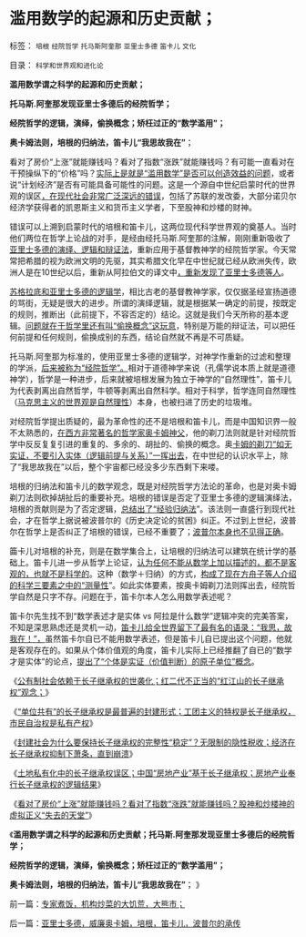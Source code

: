 # 滥用数学的起源和历史贡献；

标签： `培根` `经院哲学` `托马斯阿奎那` `亚里士多德` `笛卡儿` `文化` 

目录： `科学和世界观和进化论`

**滥用数学谓之科学的起源和历史贡献；**

**托马斯.阿奎那发现亚里士多德后的经院哲学；**

**经院哲学的逻辑，演绎，偷换概念；矫枉过正的“数学滥用”；**

**奥卡姆法则，培根的归纳法，笛卡儿“我思故我在”**；

看对了房价“上涨”就能赚钱吗？看对了指数“涨跌”就能赚钱吗？有可能一直看对在干预操纵下的“价格”吗？[实际上是就是“滥用数学”是否可以创造效益的问题](../../../2012/1/1/滥用了正确的数学的阿罗不可能定理，论证了鲁迅的《药》.md)，或者说“计划经济”是否有可能具备可能性的问题。这是一个源自中世纪启蒙时代的世界观的误区[，在现代社会非常广泛深远的错误](../../../2010/6/19/数学滥用令社会科盲化.md)，包括了苏联的发改委，大部分诺贝尔经济学获得者的凯恩斯主义和货币主义学者，下至股神和炒楼的财神。

错误可以上溯到启蒙时代的培根和笛卡儿，这两位现代科学世界观的奠基人。当时他们两位在哲学上论战的对手，是经由经托马斯.阿奎那的注解，刚刚重新吸收了[亚里士多德的演绎、逻辑和辩证法](../../../2010/6/27/伟大领袖和古色古香的僭主文化.md)，重新应用于基督教神学的经院哲学家。今天常常把希腊的视为欧洲文明的先驱，其实希腊文化早在中世纪就已经从欧洲失传，欧洲人是在10世纪以后，重新从阿拉伯文的译文中[，重新发现了亚里士多德等人](../../../2010/6/27/democray原意是平民(demos)疯狂(cracy)，区别在人权.md)。

[苏格拉底和亚里士多德的逻辑学](../../../2010/8/3/苏格拉底肯定“劳动”价值是划时代，与寡头的渊源.md)，相比古老的基督教神学家，仅仅据圣经宣扬道德的骂街，无疑是很大的进步。所谓的演绎逻辑，就是根据某一确定的前提，按既定的规则，推断出（此前提下，不容否定的）结论。这就是我们今天所称的基本逻辑。[问题就在于哲学里还有叫“偷换概念”这玩意](../../../2012/6/19/“偷换概念”是长着贵族大脑的优越感.md)，特别是万能的辩证法，可以把任何前提和任何规则，偷换成别的东西，结论自然就不再是不可质疑。

托马斯.阿奎那为标准的，使用亚里士多德的逻辑学，对神学作重新的过滤和整理的学派，[后来被称为“经院哲学”。](../../../2011/3/1/哲学是聪明人的避难所.md)相对于道德神学来说（孔儒学说本质上就是道德神学），哲学是一种进步，后来就被培根发展为独立于神学的“自然理性”，笛卡儿为代表剥离出自然哲学，牛顿等剥离出自然科学。相对于科学，哲学连同自然理性（[马克思主义的世界观是自然理性](../../../2012/3/25/历史哲学指导下的精神错乱.md)）本身，也被扫进了历史的垃圾堆。

对经院哲学提出质疑的，最为革命性的还不是培根和笛卡儿，而是中国知识界一般不太熟悉的，[在西方非常著名的哲学家奥卡姆神父](../../../2010/1/5/存实除虚的奥卡姆剃刀法则.md)，他的剃刀法则就是针对经院哲学中反反复复引进的重复的、多余的、胡扯的、偷换的概念。奥[卡姆的剃刀“如无实证，不要引入实体（逻辑前提与关系）”一挥出去](../../../2011/2/10/没有抽象就没有经济科学和奥卡姆法则.md)，在中世纪的认识水平上，除了“我思故我在”以后，整个宇宙都已经没多少东西剩下来喽。

培根的归纳法和笛卡儿的数学观念，既是对经院哲学方法论的革命，也是对奥卡姆剃刀法则砍掉胡扯后的重要补充。培根的错误是否定了亚里士多德的逻辑演绎法，培根的贡献则是为了否定逻辑，[总结出了“经验归纳法](../../../2011/2/27/新理论推广和奥地利学派的失败.md)”。该法则一直盛行到现代社会，才在哲学上据说被波普尔的《历史决定论的贫困》纠正。不过到上世纪，波普尔在哲学上是否纠正了培根的错误，已经不重要了；[波普尔本身也不见得正确](../../../2011/2/27/“理论－实践”科学发展论是错误的，“观测－归纳”法是正确的.md)。

筁卡儿对培根的补充，则是在数学集合上，让培根的归纳法可以建筑在统计学的基础上。笛卡儿进一步从哲学上论证，[认为任何不能从数学上加以描述的，都不是客观的，也就不是科学的](../../../2011/10/24/新制度学派滥用数学，依赖于虚构的假设.md)。这种（数学＋归纳）的方式，[构成了现在方舟子等人介绍的科学三要素之中的“测量性](../../../2010/6/12/数学是文科理科的分界；数学是科学的成本.md)”。如此实体要素，按奥卡姆剃刀法则挥出去，经院哲学自然是只字不存。问题在于，笛卡尔本人怎么用数学表述呢？

笛卡尔先生找不到“数学表述才是实体 vs 阿拉是什么数学”逻辑冲突的完美答案，不知是深思熟虑还是灵机一动，[笛卡儿给全世界留下了最有名的语录：“我思，故我在！”，](../../../2011/2/6/正当防卫合法性及温驯的林语堂动物.md)虽然笛卡尔自已不能用数学表述，但是笛卡儿自已提出这个问题，他就是客观存在的。如果从个体价值观的角度，笛卡儿实际上已经推翻了自已的“数学才是实体”的论点，[提出了“个体是实证（价值判断）的原子单位”概念](../../../2010/10/9/个人主义就是实证科学的心证原则.md)。

《[公有制社会依赖于长子继承权的世袭化；红二代不正当的“红江山的长子继承权”观念；](../../../2012/10/9/公有制帝国的权力的长子继承权化，广泛世袭化；.md)》

《[“单位共有”的长子继承权是最普遍的封建形式；工团主义的特权是长子继承权，市民自治权是私有产权](../../../2012/10/10/一个贪官叫腐败，一个单位的腐败叫创收.md)》

《[封建社会为什么要保持长子继承权的完整性“稳定”？无限制的隐性税收；经济在长子继承权抑制下萧条，直到崩溃](../../../2012/10/10/封建社会为什么要保持长子继承权的完整性？.md)》

《[土地私有化中的长子继承权误区；中国“房地产业”基于长子继承权；房地产业奉行长子继承权的逻辑结果](../../../2012/10/10/土地私有化中的长子继承权误区和特色的房地产.md)》

《[看对了房价“上涨”就能赚钱吗？看对了指数“涨跌”就能赚钱吗？股神和炒楼神的虚拟正义“失去的天堂”](../../../2012/10/11/股神和炒楼神的虚拟“失去的天堂”.md)》

《**滥用数学谓之科学的起源和历史贡献；托马斯.阿奎那发现亚里士多德后的经院哲学；**

**经院哲学的逻辑，演绎，偷换概念；矫枉过正的“数学滥用”；**

**奥卡姆法则，培根的归纳法，笛卡儿“我思故我在”**；
》

前一篇：[专家煮饭，机构炒菜的大饥荒，大熊市；](../../../2012/10/11/专家煮饭，机构炒菜的大饥荒，大熊市；.md)

后一篇：[亚里士多德，威廉奥卡姆，培根，笛卡儿，波普尔的承传](../../../2012/10/12/亚里士多德，威廉奥卡姆，培根，笛卡儿，波普尔的承传.md)